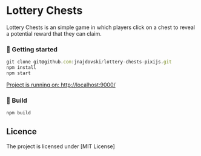 # Lottery Chests

Lottery Chests is an simple game in which players click on a chest to reveal a potential reward that they can claim.

### 🚀 Getting started
```js
git clone git@github.com:jnajdovski/lottery-chests-pixijs.git
npm install
npm start
```
[Project is running on: http://localhost:9000/](http://localhost:9000/)

### :bricks: Build
```js
npm build
```

## Licence
The project is licensed under [MIT License]